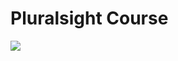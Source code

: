 # Pluralsight Course <a href="http://www.pluralsight.com/" target="_blank">
  <img    src="https://www.gstatic.com/youtube/img/promos/growth/6614dc67e9c63722286831feead7a985aada5b5df27b2bc933b585b046e3faaf_640x48.png" /></a>

